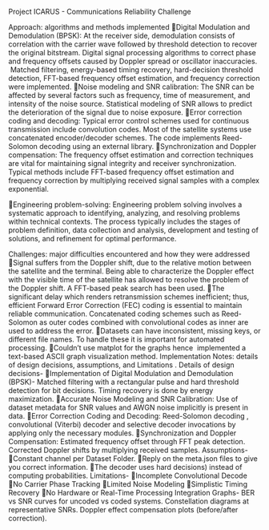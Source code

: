Project ICARUS - Communications Reliability Challenge


Approach: algorithms and methods implemented
Digital Modulation and Demodulation (BPSK):
At the receiver side, demodulation consists of correlation with the carrier wave followed by threshold detection to recover the original bitstream. Digital signal processing algorithms to correct phase and frequency offsets caused by Doppler spread or oscillator inaccuracies.  Matched filtering, energy-based timing recovery, hard-decision threshold detection, FFT-based frequency offset estimation, and frequency correction were implemented.
Noise modeling and SNR calibration:
The SNR can be affected by several factors such as frequency, time of measurement, and intensity of the noise source. Statistical modeling of SNR allows to predict the deterioration of the signal due to noise exposure.
Error correction coding and decoding:
Typical error control schemes used for continuous transmission include convolution codes. Most of the satellite systems use concatenated encoder/decoder schemes. The code implements  Reed-Solomon decoding using an external library.
Synchronization and Doppler compensation:
The frequency offset estimation and correction techniques are vital for maintaining signal integrity and receiver synchronization. Typical methods include FFT-based frequency offset estimation and frequency correction by multiplying received signal samples with a complex exponential.


Engineering problem-solving:
Engineering problem solving involves a systematic approach to identifying, analyzing, and resolving problems within technical contexts. The process typically includes the stages of problem definition, data collection and analysis, development and testing of solutions, and refinement for optimal performance.

Challenges: major difficulties encountered and how they were addressed
Signal suffers from the Doppler shift, due to the relative motion between the satellite and the terminal. Being able to characterize the Doppler effect with the visible time of the satellite has allowed to resolve the problem of the Doppler shift. A FFT-based peak search has been used.
The significant delay which renders retransmission schemes inefficient; thus, efficient Forward Error Correction (FEC) coding is essential to maintain reliable communication. Concatenated coding schemes such as Reed-Solomon as outer codes combined with convolutional codes as inner are used to address the error.
Datasets can have inconsistent, missing keys, or different file names. To handle these it is important for automated processing.
Couldn’t use matplot for the graphs hence  implemented a text-based ASCII graph visualization method.
Implementation Notes: details of design decisions, assumptions, and Limitations .
Details of design decisions-
Implementation of Digital Modulation and Demodulation (BPSK)-
Matched filtering with a rectangular pulse and hard threshold detection for bit decisions. Timing recovery is done by energy maximization.
Accurate Noise Modeling and SNR Calibration:
Use of  dataset metadata for SNR values and AWGN noise implicitly is present in data.
Error Correction Coding and Decoding:
Reed-Solomon decoding , convolutional (Viterbi) decoder and selective decoder invocations by applying only the necessary modules.
Synchronization and Doppler Compensation:
Estimated frequency offset through FFT peak detection. Corrected Doppler shifts by multiplying received samples.
Assumptions-
Constant channel per Dataset Folder.
Reply on the meta.json files to give you correct information.
The decoder uses hard decisions) instead of computing probabilities.
Limitations-
Incomplete Convolutional Decode
No Carrier Phase Tracking
Limited Noise Modeling
Simplistic Timing Recovery
No Hardware or Real-Time Processing Integration
Graphs-
BER vs SNR curves for uncoded vs coded systems.
Constellation diagrams at representative SNRs.
Doppler effect compensation plots (before/after correction).


